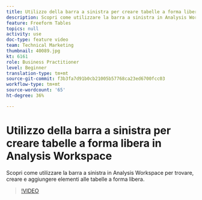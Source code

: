 ```yaml
---
title: Utilizzo della barra a sinistra per creare tabelle a forma libera in Analysis Workspace
description: Scopri come utilizzare la barra a sinistra in Analysis Workspace per trovare, creare e aggiungere elementi alle tabelle a forma libera.
feature: Freeform Tables
topics: null
activity: use
doc-type: feature video
team: Technical Marketing
thumbnail: 40089.jpg
kt: 6161
role: Business Practitioner
level: Beginner
translation-type: tm+mt
source-git-commit: f3b3fa7d91b0cb21005b57768ca23ed6700fcc03
workflow-type: tm+mt
source-wordcount: '65'
ht-degree: 36%

---
```



# Utilizzo della barra a sinistra per creare tabelle a forma libera in Analysis Workspace

Scopri come utilizzare la barra a sinistra in Analysis Workspace per trovare, creare e aggiungere elementi alle tabelle a forma libera.

>[!VIDEO](https://video.tv.adobe.com/v/40089/?quality=12&learn=on)
